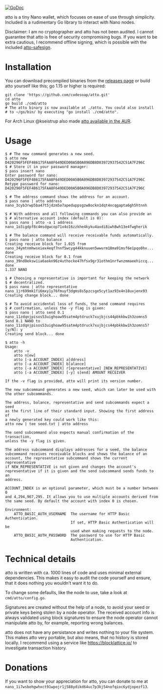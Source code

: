 [![GoDoc](https://godoc.org/github.com/codesoap/atto?status.svg)](https://godoc.org/github.com/codesoap/atto)

atto is a tiny Nano wallet, which focuses on ease of use through
simplicity. Included is a rudimentary Go library to interact with Nano
nodes.

Disclaimer: I am no cryptographer and atto has not been audited. I
cannot guarantee that atto is free of security compromising bugs. If
you want to be extra cautious, I recommend offline signing, which is
possible with the included [atto-safesign](cmd/atto-safesign/).

# Installation
You can download precompiled binaries from the [releases
page](https://github.com/codesoap/atto/releases) or build atto yourself
like this; go 1.15 or higher is required:

```shell
git clone 'https://github.com/codesoap/atto.git'
cd atto
go build ./cmd/atto
# The atto binary is now available at ./atto. You could also install
# to ~/go/bin/ by executing "go install ./cmd/atto".
```

For Arch Linux @kseistrup also made [atto available in the
AUR](https://aur.archlinux.org/packages/atto/).

# Usage
```console
$ # The new command generates a new seed.
$ atto new
D420296F5FEF486175FAA8F649DED00A5B0A096DB8D03972937542C51A7F296C
$ # Store it in your password manager:
$ pass insert nano
Enter password for nano: D420296F5FEF486175FAA8F649DED00A5B0A096DB8D03972937542C51A7F296C
Retype password for nano: D420296F5FEF486175FAA8F649DED00A5B0A096DB8D03972937542C51A7F296C

$ # The address command shows the address for an account.
$ pass nano | atto address
nano_3cyb3rwp5ba47t5jdzm5o7apeduppsgzw8ockn1dqt4xcqgapta6gh5htnnh

$ # With address and all following commands you can also provide an
$ # alternative account index (default is 0):
$ pass nano | atto -a 1 address
nano_1o3igdpf8c4msdgwcop71x4o16zzkhe4kyku4axdi8iwh8wh13e4fwgherik

$ # The balance command will receive receivable funds automatically.
$ pass nano | atto balance
Creating receive block for 1.025 from nano_34ymtnmhwseiex4eqf7nnf5wcyg44kknuuen5wwurm18ma91msf6e1pqo8hx... done
Creating receive block for 0.1 from nano_39nd8eksw1ia6aokn96z4uthocke47hfsx9gr31othm1nrfwnzmmaeehiccq... done
1.337 NANO

$ # Choosing a representative is important for keeping the network
$ # decentralized.
$ pass nano | atto representative nano_1jr699mk1fi6mxy1y76fmuyf3dgms8s5pzcsge5cyt1az93x4n18uxjenx93
Creating change block... done

$ # To avoid accidental loss of funds, the send command requires
$ # confirmation, unless the -y flag is given:
$ pass nano | atto send 0.1 nano_11zdqnjpisos53uighoaw95satm4ptdruck7xujbjcs44pbkkbw1h3zomns5
Send 0.1 NANO to nano_11zdqnjpisos53uighoaw95satm4ptdruck7xujbjcs44pbkkbw1h3zomns5? [y/N]: y
Creating send block... done

$ atto -h
Usage:
	atto -v
	atto n[ew]
	atto [-a ACCOUNT_INDEX] a[ddress]
	atto [-a ACCOUNT_INDEX] b[alance]
	atto [-a ACCOUNT_INDEX] r[epresentative] [NEW_REPRESENTATIVE]
	atto [-a ACCOUNT_INDEX] [-y] s[end] AMOUNT RECEIVER

If the -v flag is provided, atto will print its version number.

The new subcommand generates a new seed, which can later be used with
the other subcommands.

The address, balance, representative and send subcommands expect a seed
as the first line of their standard input. Showing the first address of
a newly generated key could work like this:
atto new | tee seed.txt | atto address

The send subcommand also expects manual confirmation of the transaction,
unless the -y flag is given.

The address subcommand displays addresses for a seed, the balance
subcommand receives receivable blocks and shows the balance of an
account, the representative subcommand shows the current representative
if NEW_REPRESENTATIVE is not given and changes the account's
representative if it is given and the send subcommand sends funds to an
address.

ACCOUNT_INDEX is an optional parameter, which must be a number between 0
and 4,294,967,295. It allows you to use multiple accounts derived from
the same seed. By default the account with index 0 is chosen.

Environment:
	ATTO_BASIC_AUTH_USERNAME  The username for HTTP Basic Authentication.
	                          If set, HTTP Basic Authentication will be
	                          used when making requests to the node.
	ATTO_BASIC_AUTH_PASSWORD  The password to use for HTTP Basic
	                          Authentication.
```

# Technical details
atto is written with ca. 1000 lines of code and uses minimal external
dependencies. This makes it easy to audit the code yourself and ensure,
that it does nothing you wouldn't want it to do.

To change some defaults, like the node to use, take a look at
`cmd/atto/config.go`.

Signatures are created without the help of a node, to avoid your seed or
private keys being stolen by a node operator. The received account info
is always validated using block signatures to ensure the node operator
cannot manipulate atto by, for example, reporting wrong balances.

atto does not have any persistance and writes nothing to your
file system. This makes atto very portable, but also means, that
no history is stored locally. I recommend using a service like
https://blocklattice.io/ to investigate transaction history.

# Donations
If you want to show your appreciation for atto, you can donate to me at
`nano_1i7wsbehgwhxct91wpojr1j588ydikd64uc7p3kj54nofqioc6ydjopezf13`.
